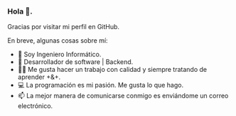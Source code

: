 ### Hola 👋. 

Gracias por visitar mi perfil en GitHub.

En breve, algunas cosas sobre mí:

- 🔭 Soy Ingeniero Informático.
- 🐍 Desarrollador de software | Backend. 
- 🕵️‍♀️ Me gusta hacer un trabajo con calidad y siempre tratando de aprender +&+.
- 💻 La programación es mi pasión. Me gusta lo que hago.
- 📫 La mejor manera de comunicarse conmigo es enviándome un correo electrónico.
